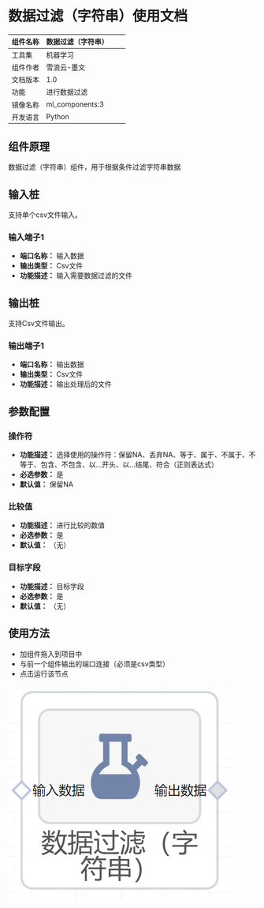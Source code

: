 # 数据过滤（字符串）使用文档
| 组件名称 |数据过滤（字符串）|  |  |
| --- | --- | --- | --- |
| 工具集 | 机器学习 |  |  |
| 组件作者 | 雪浪云-墨文 |  |  |
| 文档版本 | 1.0 |  |  |
| 功能 |进行数据过滤 |  |  |
| 镜像名称 | ml_components:3 |  |  |
| 开发语言 | Python |  |  |

## 组件原理
数据过滤（字符串）组件，用于根据条件过滤字符串数据
## 输入桩
支持单个csv文件输入。
### 输入端子1

- **端口名称：** 输入数据
- **输出类型：** Csv文件
- **功能描述：** 输入需要数据过滤的文件

## 输出桩
支持Csv文件输出。
### 输出端子1

- **端口名称：** 输出数据
- **输出类型：** Csv文件
- **功能描述：** 输出处理后的文件

## 参数配置
### 操作符

- **功能描述：** 选择使用的操作符：保留NA、丢弃NA、等于、属于、不属于、不等于、包含、不包含、以...开头、以...结尾、符合（正则表达式）
- **必选参数：** 是
- **默认值：** 保留NA
### 比较值

- **功能描述：** 进行比较的数值
- **必选参数：** 是
- **默认值：** （无）
### 目标字段

- **功能描述：** 目标字段
- **必选参数：** 是
- **默认值：** （无）

## 使用方法
- 加组件拖入到项目中
- 与前一个组件输出的端口连接（必须是csv类型）
- 点击运行该节点


![](./img/数据过滤（字符串）.png)
